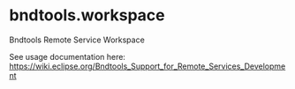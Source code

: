 # bndtools.workspace
Bndtools Remote Service Workspace

See usage documentation here:  https://wiki.eclipse.org/Bndtools_Support_for_Remote_Services_Development 
